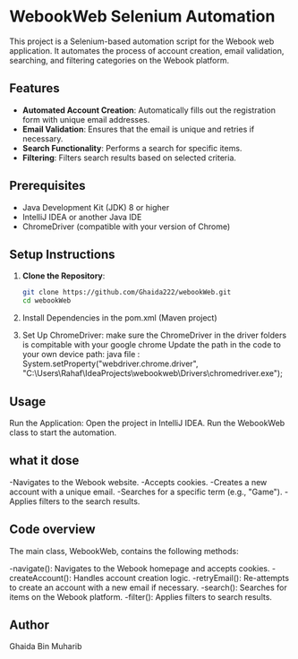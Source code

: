 # WebookWeb Selenium Automation

This project is a Selenium-based automation script for the Webook web application. It automates the process of account creation, email validation, searching, and filtering categories on the Webook platform.

## Features

- **Automated Account Creation**: Automatically fills out the registration form with unique email addresses.
- **Email Validation**: Ensures that the email is unique and retries if necessary.
- **Search Functionality**: Performs a search for specific items.
- **Filtering**: Filters search results based on selected criteria.

## Prerequisites

- Java Development Kit (JDK) 8 or higher
- IntelliJ IDEA or another Java IDE
- ChromeDriver (compatible with your version of Chrome)

## Setup Instructions

1. **Clone the Repository**:

   ```bash
   git clone https://github.com/Ghaida222/webookWeb.git
   cd webookWeb

2. Install Dependencies in the pom.xml (Maven project)

3. Set Up ChromeDriver:
make sure the ChromeDriver in the driver folders is compitable with your google chrome
Update the path in the code to your own device path:
java file :
System.setProperty("webdriver.chrome.driver", "C:\\Users\\Rahaf\\IdeaProjects\\webookweb\\Drivers\\chromedriver.exe");

## Usage

Run the Application:
Open the project in IntelliJ IDEA.
Run the WebookWeb class to start the automation.

## what it dose
-Navigates to the Webook website.
-Accepts cookies.
-Creates a new account with a unique email.
-Searches for a specific term (e.g., "Game").
-Applies filters to the search results.

## Code overview
The main class, WebookWeb, contains the following methods:

-navigate(): Navigates to the Webook homepage and accepts cookies.
-createAccount(): Handles account creation logic.
-retryEmail(): Re-attempts to create an account with a new email if necessary.
-search(): Searches for items on the Webook platform.
-filter(): Applies filters to search results.

## Author
Ghaida Bin Muharib
   
